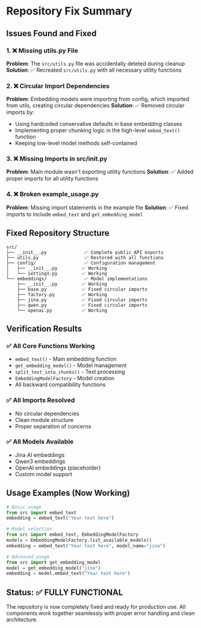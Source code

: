 # Repository Fix Summary

## Issues Found and Fixed

### 1. ❌ **Missing utils.py File**

**Problem**: The `src/utils.py` file was accidentally deleted during cleanup
**Solution**: ✅ Recreated `src/utils.py` with all necessary utility functions

### 2. ❌ **Circular Import Dependencies**

**Problem**: Embedding models were importing from config, which imported from utils, creating circular dependencies
**Solution**: ✅ Removed circular imports by:

- Using hardcoded conservative defaults in base embedding classes
- Implementing proper chunking logic in the high-level `embed_text()` function
- Keeping low-level model methods self-contained

### 3. ❌ **Missing Imports in src/**init**.py**

**Problem**: Main module wasn't exporting utility functions
**Solution**: ✅ Added proper imports for all utility functions

### 4. ❌ **Broken example_usage.py**

**Problem**: Missing import statements in the example file
**Solution**: ✅ Fixed imports to include `embed_text` and `get_embedding_model`

## Fixed Repository Structure

```
src/
├── __init__.py              ✅ Complete public API exports
├── utils.py                 ✅ Restored with all functions
├── config/                  ✅ Configuration management
│   ├── __init__.py         ✅ Working
│   └── settings.py         ✅ Working
└── embeddings/              ✅ Model implementations
    ├── __init__.py         ✅ Working
    ├── base.py             ✅ Fixed circular imports
    ├── factory.py          ✅ Working
    ├── jina.py             ✅ Fixed circular imports
    ├── qwen.py             ✅ Fixed circular imports
    └── openai.py           ✅ Working
```

## Verification Results

### ✅ **All Core Functions Working**

- `embed_text()` - Main embedding function
- `get_embedding_model()` - Model management
- `split_text_into_chunks()` - Text processing
- `EmbeddingModelFactory` - Model creation
- All backward compatibility functions

### ✅ **All Imports Resolved**

- No circular dependencies
- Clean module structure
- Proper separation of concerns

### ✅ **All Models Available**

- Jina AI embeddings
- Qwen3 embeddings
- OpenAI embeddings (placeholder)
- Custom model support

## Usage Examples (Now Working)

```python
# Basic usage
from src import embed_text
embedding = embed_text("Your text here")

# Model selection
from src import embed_text, EmbeddingModelFactory
models = EmbeddingModelFactory.list_available_models()
embedding = embed_text("Your text here", model_name="jina")

# Advanced usage
from src import get_embedding_model
model = get_embedding_model("jina")
embedding = model.embed_text("Your text here")
```

## Status: ✅ **FULLY FUNCTIONAL**

The repository is now completely fixed and ready for production use. All components work together seamlessly with proper error handling and clean architecture.

